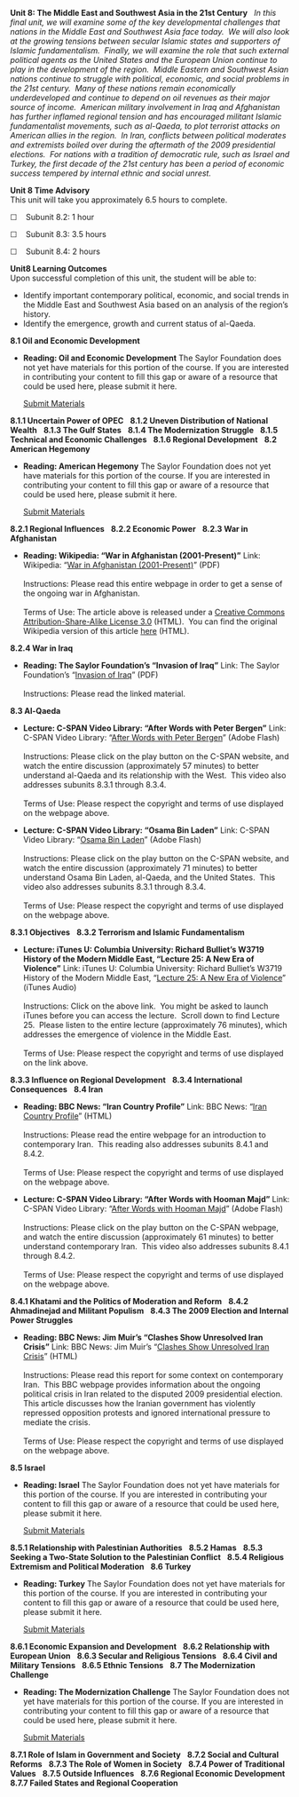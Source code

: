 **Unit 8: The Middle East and Southwest Asia in the 21st Century** <span
id="8"></span> 
*In this final unit, we will examine some of the key developmental
challenges that nations in the Middle East and Southwest Asia face
today.<span style="mso-spacerun:yes">  </span>We will also look at the
growing tensions between secular Islamic states and supporters of
Islamic fundamentalism.<span style="mso-spacerun:yes">  </span>Finally,
we will examine the role that such external political agents as the
United States and the European Union continue to play in the development
of the region.<span style="mso-spacerun:yes">  </span>Middle Eastern and
Southwest Asian nations continue to struggle with political, economic,
and social problems in the 21st century.<span style="mso-spacerun:yes"> 
</span>Many of these nations remain economically underdeveloped and
continue to depend on oil revenues as their major source of income.<span
style="mso-spacerun:yes">  </span>American military involvement in Iraq
and Afghanistan has further inflamed regional tension and has encouraged
militant Islamic fundamentalist movements, such as al-Qaeda, to plot
terrorist attacks on American allies in the region.<span
style="mso-spacerun:yes">  </span>In Iran, conflicts between political
moderates and extremists boiled over during the aftermath of the 2009
presidential elections.<span style="mso-spacerun:yes">  </span>For
nations with a tradition of democratic rule, such as Israel and Turkey,
the first decade of the 21st century has been a period of economic
success tempered by internal ethnic and social unrest.*

**Unit 8 Time Advisory**  
This unit will take you approximately 6.5 hours to complete.  
  
 ☐    Subunit 8.2: 1 hour  
  
 ☐    Subunit 8.3: 3.5 hours  
  
 ☐    Subunit 8.4: 2 hours

**Unit8 Learning Outcomes**  
Upon successful completion of this unit, the student will be able to:  
-   Identify important contemporary political, economic, and social
    trends in the Middle East and Southwest Asia based on an analysis of
    the region’s history. 
-   Identify the emergence, growth and current status of al-Qaeda.

**8.1 Oil and Economic Development** <span id="8.1"></span> 
-   **Reading: Oil and Economic Development**
    The Saylor Foundation does not yet have materials for this portion
    of the course. If you are interested in contributing your content to
    fill this gap or aware of a resource that could be used here, please
    submit it here.

    [Submit Materials](/contribute/)

**8.1.1 Uncertain Power of OPEC** <span id="8.1.1"></span> 
**8.1.2 Uneven Distribution of National Wealth** <span
id="8.1.2"></span> 
**8.1.3 The Gulf States** <span id="8.1.3"></span> 
**8.1.4 The Modernization Struggle** <span id="8.1.4"></span> 
**8.1.5 Technical and Economic Challenges** <span id="8.1.5"></span> 
**8.1.6 Regional Development** <span id="8.1.6"></span> 
**8.2 American Hegemony** <span id="8.2"></span> 
-   **Reading: American Hegemony**
    The Saylor Foundation does not yet have materials for this portion
    of the course. If you are interested in contributing your content to
    fill this gap or aware of a resource that could be used here, please
    submit it here.

    [Submit Materials](/contribute/)

**8.2.1 Regional Influences** <span id="8.2.1"></span> 
**8.2.2 Economic Power** <span id="8.2.2"></span> 
**8.2.3 War in Afghanistan** <span id="8.2.3"></span> 
-   **Reading: Wikipedia: “War in Afghanistan (2001-Present)”**
    Link: Wikipedia: “[War in Afghanistan
    (2001-Present)](https://resources.saylor.org/archived/wp-content/uploads/2011/06/War-in-Afghanistan-2001-Present.pdf)”
    (PDF)  
        
     Instructions: Please read this entire webpage in order to get a
    sense of the ongoing war in Afghanistan.   
        
     Terms of Use: The article above is released under a [Creative
    Commons Attribution-Share-Alike License
    3.0](http://creativecommons.org/licenses/by-sa/3.0/) (HTML).  You
    can find the original Wikipedia version of this article
    [here](http://en.wikipedia.org/wiki/War_in_Afghanistan_%282001-present%29)
    (HTML).

**8.2.4 War in Iraq** <span id="8.2.4"></span> 
-   **Reading: The Saylor Foundation’s “Invasion of Iraq”**
    Link: The Saylor Foundation’s “[Invasion of
    Iraq](https://resources.saylor.org/archived/wp-content/uploads/2011/06/HIST232-Invasion-of-Iraq.pdf)”
    (PDF)  
        
     Instructions: Please read the linked material.

**8.3 Al-Qaeda** <span id="8.3"></span> 
-   **Lecture: C-SPAN Video Library: “After Words with Peter Bergen”**
    Link: C-SPAN Video Library: “[After Words with Peter
    Bergen](http://www.c-spanvideo.org/program/Berge)” (Adobe Flash)  
        
     Instructions: Please click on the play button on the C-SPAN
    website, and watch the entire discussion (approximately 57 minutes)
    to better understand al-Qaeda and its relationship with the West. 
    This video also addresses subunits 8.3.1 through 8.3.4.   
        
     Terms of Use: Please respect the copyright and terms of use
    displayed on the webpage above.

-   **Lecture: C-SPAN Video Library: “Osama Bin Laden”**
    Link: C-SPAN Video Library: “[Osama Bin
    Laden](http://www.c-spanvideo.org/program/BinLaden)” (Adobe Flash)  
        
     Instructions: Please click on the play button on the C-SPAN
    website, and watch the entire discussion (approximately 71 minutes)
    to better understand Osama Bin Laden, al-Qaeda, and the United
    States.  This video also addresses subunits 8.3.1 through 8.3.4.   
        
     Terms of Use: Please respect the copyright and terms of use
    displayed on the webpage above.

**8.3.1 Objectives** <span id="8.3.1"></span> 
**8.3.2 Terrorism and Islamic Fundamentalism** <span id="8.3.2"></span> 
-   **Lecture: iTunes U: Columbia University: Richard Bulliet’s W3719
    History of the Modern Middle East, “Lecture 25: A New Era of
    Violence”**
    Link: iTunes U: Columbia University: Richard Bulliet’s W3719 History
    of the Modern Middle East, “[Lecture 25: A New Era of
    Violence](http://deimos3.apple.com/WebObjects/Core.woa/Browse/columbia.edu.1929660070)”
    (iTunes Audio)  
        
     Instructions: Click on the above link.  You might be asked to
    launch iTunes before you can access the lecture.  Scroll down to
    find Lecture 25.  Please listen to the entire lecture (approximately
    76 minutes), which addresses the emergence of violence in the Middle
    East.   
        
     Terms of Use: Please respect the copyright and terms of use
    displayed on the link above.

**8.3.3 Influence on Regional Development** <span id="8.3.3"></span> 
**8.3.4 International Consequences** <span id="8.3.4"></span> 
**8.4 Iran** <span id="8.4"></span> 
-   **Reading: BBC News: “Iran Country Profile”**
    Link: BBC News: “[Iran Country
    Profile](http://news.bbc.co.uk/2/hi/middle_east/country_profiles/790877.stm)”
    (HTML)  
        
     Instructions: Please read the entire webpage for an introduction to
    contemporary Iran.  This reading also addresses subunits 8.4.1 and
    8.4.2.   
        
     Terms of Use: Please respect the copyright and terms of use
    displayed on the webpage above.

-   **Lecture: C-SPAN Video Library: “After Words with Hooman Majd”**
    Link: C-SPAN Video Library: “[After Words with Hooman
    Majd](http://www.c-spanvideo.org/program/Hoom)” (Adobe Flash)  
        
     Instructions: Please click on the play button on the C-SPAN
    webpage, and watch the entire discussion (approximately 61 minutes)
    to better understand contemporary Iran.  This video also addresses
    subunits 8.4.1 through 8.4.2.   
        
     Terms of Use: Please respect the copyright and terms of use
    displayed on the webpage above.

**8.4.1 Khatami and the Politics of Moderation and Reform** <span
id="8.4.1"></span> 
**8.4.2 Ahmadinejad and Militant Populism** <span id="8.4.2"></span> 
**8.4.3 The 2009 Election and Internal Power Struggles** <span
id="8.4.3"></span> 
-   **Reading: BBC News: Jim Muir’s “Clashes Show Unresolved Iran
    Crisis”**
    Link: BBC News: Jim Muir’s “[Clashes Show Unresolved Iran
    Crisis](http://news.bbc.co.uk/2/hi/middle_east/8264075.stm)”
    (HTML)  
        
     Instructions: Please read this report for some context on
    contemporary Iran.  This BBC webpage provides information about the
    ongoing political crisis in Iran related to the disputed 2009
    presidential election.  This article discusses how the Iranian
    government has violently repressed opposition protests and ignored
    international pressure to mediate the crisis.  
        
     Terms of Use: Please respect the copyright and terms of use
    displayed on the webpage above.

**8.5 Israel** <span id="8.5"></span> 
-   **Reading: Israel**
    The Saylor Foundation does not yet have materials for this portion
    of the course. If you are interested in contributing your content to
    fill this gap or aware of a resource that could be used here, please
    submit it here.

    [Submit Materials](/contribute/)

**8.5.1 Relationship with Palestinian Authorities** <span
id="8.5.1"></span> 
**8.5.2 Hamas** <span id="8.5.2"></span> 
**8.5.3 Seeking a Two-State Solution to the Palestinian Conflict** <span
id="8.5.3"></span> 
**8.5.4 Religious Extremism and Political Moderation** <span
id="8.5.4"></span> 
**8.6 Turkey** <span id="8.6"></span> 
-   **Reading: Turkey**
    The Saylor Foundation does not yet have materials for this portion
    of the course. If you are interested in contributing your content to
    fill this gap or aware of a resource that could be used here, please
    submit it here.

    [Submit Materials](/contribute/)

**8.6.1 Economic Expansion and Development** <span id="8.6.1"></span> 
**8.6.2 Relationship with European Union** <span id="8.6.2"></span> 
**8.6.3 Secular and Religious Tensions** <span id="8.6.3"></span> 
**8.6.4 Civil and Military Tensions** <span id="8.6.4"></span> 
**8.6.5 Ethnic Tensions** <span id="8.6.5"></span> 
**8.7 The Modernization Challenge** <span id="8.7"></span> 
-   **Reading: The Modernization Challenge**
    The Saylor Foundation does not yet have materials for this portion
    of the course. If you are interested in contributing your content to
    fill this gap or aware of a resource that could be used here, please
    submit it here.

    [Submit Materials](/contribute/)

**8.7.1 Role of Islam in Government and Society** <span
id="8.7.1"></span> 
**8.7.2 Social and Cultural Reforms** <span id="8.7.2"></span> 
**8.7.3 The Role of Women in Society** <span id="8.7.3"></span> 
**8.7.4 Power of Traditional Values** <span id="8.7.4"></span> 
**8.7.5 Outside Influences** <span id="8.7.5"></span> 
**8.7.6 Regional Economic Development** <span id="8.7.6"></span> 
**8.7.7 Failed States and Regional Cooperation** <span
id="8.7.7"></span> 
